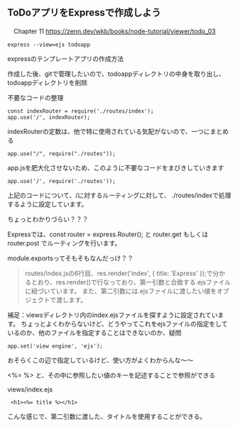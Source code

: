 ## ToDoアプリをExpressで作成しよう
　Chapter 11
https://zenn.dev/wkb/books/node-tutorial/viewer/todo_03


```
express --view=ejs todoapp
```

expressのテンプレートアプリの作成方法

作成した後、gitで管理したいので、todoappディレクトリの中身を取り出し、
todoappディレクトリを削除

不要なコードの整理

```
const indexRouter = require('./routes/index');
app.use('/', indexRouter);
```

indexRouterの定数は、他で特に使用されている気配がないので、一つにまとめる

```
app.use("/", require("./routes"));
```

app.jsを肥大化させないため、このように不要なコードをまびきしていきます

```
app.use('/', require('./routes'));
```
上記のコードについて、/に対するルーティングに対して、
./routes/indexで処理するように設定しています。

ちょっとわかりづらい？？？


Expressでは、const router = express.Router(); と router.get もしくは router.post でルーティングを行います。

module.exportsってそもそもなんだっけ？？


> routes/index.jsの6行目、res.render('index', { title: 'Express' });で分かるとおり、res.render()で行なっており、第一引数と合致する.ejsファイルに紐づいています。
また、第二引数には.ejsファイルに渡したい値をオブジェクトで渡します。

補足：viewsディレクトリ内のindex.ejsファイルを探すように設定されています。
ちょっとよくわからないけど、どうやってこれをejsファイルの指定をしているのか、他のファイルを指定することはできないのか、疑問
```
app.set('view engine', 'ejs');
```
おそらくこの辺で指定しているけど、使い方がよくわからんな〜〜


<%= %> と、その中に参照したい値のキーを記述することで参照ができる

views/index.ejs
```
 <h1><%= title %></h1>
 ```
 こんな感じで、第二引数に渡した、タイトルを使用することができる。

 